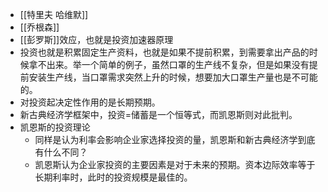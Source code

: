 - [[特里夫 哈维默]]
- [[乔根森]]
- [[彭罗斯]]效应，也就是投资加速器原理
- 投资也就是积累固定生产资料，也就是如果不提前积累，到需要拿出产品的时候拿不出来。举一个简单的例子，虽然口罩的生产线不复杂，但是如果没有提前安装生产线，当口罩需求突然上升的时候，想要加大口罩生产量也是不可能的。
- 对投资起决定性作用的是长期预期。
- 新古典经济学框架中，投资=储蓄是一个恒等式，而凯恩斯则对此批判。
- 凯恩斯的投资理论
    - 同样是认为利率会影响企业家选择投资的量，凯恩斯和新古典经济学到底有什么不同？
    - 凯恩斯认为企业家投资的主要因素是对于未来的预期。资本边际效率等于长期利率时，此时的投资规模是最佳的。

